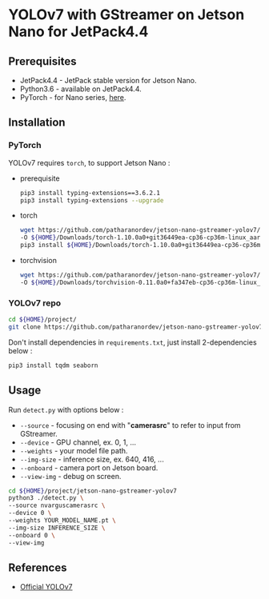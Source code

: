 # YOLOv7 with GStreamer on Jetson Nano for JetPack4.4

## Prerequisites

- JetPack4.4 - JetPack stable version for Jetson Nano.
- Python3.6 - available on JetPack4.4.
- PyTorch - for Nano series, [here](https://github.com/patharanordev/jetson-nano-gstreamer-yolov7/releases/tag/torch-jetson-nano).

## Installation

### PyTorch

YOLOv7 requires `torch`, to support Jetson Nano :

- prerequisite

    ```sh
    pip3 install typing-extensions==3.6.2.1
    pip3 install typing-extensions --upgrade
    ```

- torch

    ```sh
    wget https://github.com/patharanordev/jetson-nano-gstreamer-yolov7/releases/download/torch-jetson-nano/torch-1.10.0a0+git36449ea-cp36-cp36m-linux_aarch64.whl \
    -O ${HOME}/Downloads/torch-1.10.0a0+git36449ea-cp36-cp36m-linux_aarch64.whl
    pip3 install ${HOME}/Downloads/torch-1.10.0a0+git36449ea-cp36-cp36m-linux_aarch64.whl
    ```

- torchvision

    ```sh
    wget https://github.com/patharanordev/jetson-nano-gstreamer-yolov7/releases/download/torch-jetson-nano/torchvision-0.11.0a0+fa347eb-cp36-cp36m-linux_aarch64.whl \
    -O ${HOME}/Downloads/torchvision-0.11.0a0+fa347eb-cp36-cp36m-linux_aarch64.whl
    ```

### YOLOv7 repo

```sh
cd ${HOME}/project/
git clone https://github.com/patharanordev/jetson-nano-gstreamer-yolov7.git
```

Don't install dependencies in `requirements.txt`, just install 2-dependencies below :

```sh
pip3 install tqdm seaborn
```

## Usage

Run `detect.py` with options below :

- `--source` - focusing on end with "**camerasrc**" to refer to input from GStreamer.
- `--device` - GPU channel, ex. 0, 1, ...
- `--weights` - your model file path.
- `--img-size` - inference size, ex. 640, 416, ...
- `--onboard` - camera port on Jetson board.
- `--view-img` - debug on screen.

```sh
cd ${HOME}/project/jetson-nano-gstreamer-yolov7
python3 ./detect.py \
--source nvarguscamerasrc \
--device 0 \
--weights YOUR_MODEL_NAME.pt \
--img-size INFERENCE_SIZE \
--onboard 0 \
--view-img
```

## References

- [Official YOLOv7](https://github.com/WongKinYiu/yolov7)
